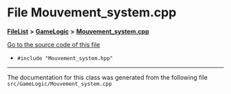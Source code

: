 

# File Mouvement\_system.cpp



[**FileList**](files.md) **>** [**GameLogic**](dir_43a675281a639807a8e84134baca4472.md) **>** [**Mouvement\_system.cpp**](GameLogic_2Mouvement__system_8cpp.md)

[Go to the source code of this file](GameLogic_2Mouvement__system_8cpp_source.md)



* `#include "Mouvement_system.hpp"`


































































------------------------------
The documentation for this class was generated from the following file `src/GameLogic/Mouvement_system.cpp`


